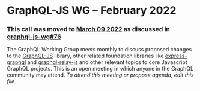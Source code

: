 # GraphQL-JS WG – February 2022

### This call was moved to [March 09 2022](./2022-03-09.md) as discussed in [graphql-js-wg#76](https://github.com/graphql/graphql-js-wg/issues/76)

The GraphQL Working Group meets monthly to discuss proposed changes to the [GraphQL-JS](https://github.com/graphql/graphql-spec) library, other related foundation libraries like [express-graphql](https://github.com/graphql/express-graphql) and [graphql-relay-js](https://github.com/graphql/graphql-relay-js) and other
relevant topics to core Javascript GraphQL projects. This is an open meeting in which
anyone in the GraphQL community may attend. *To attend this meeting or propose
agenda, edit this file.*
